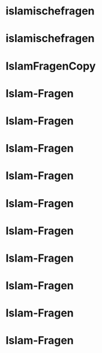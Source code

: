 # islamischefragen
# islamischefragen
# IslamFragenCopy
# Islam-Fragen
# Islam-Fragen
# Islam-Fragen
# Islam-Fragen
# Islam-Fragen
# Islam-Fragen
# Islam-Fragen
# Islam-Fragen
# Islam-Fragen
# Islam-Fragen
